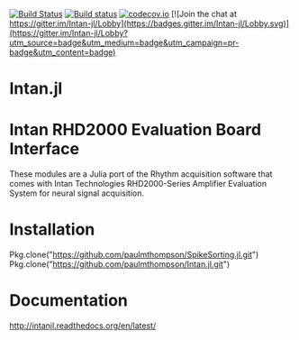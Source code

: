 [![Build Status](https://travis-ci.org/paulmthompson/Intan.jl.svg?branch=master)](https://travis-ci.org/paulmthompson/Intan.jl)
[![Build status](https://ci.appveyor.com/api/projects/status/744pweolaf4l8w1x?svg=true)](https://ci.appveyor.com/project/paulmthompson/intan-jl)
[![codecov.io](http://codecov.io/github/paulmthompson/Intan.jl/coverage.svg?branch=master)](http://codecov.io/github/paulmthompson/Intan.jl?branch=master)
[![Join the chat at https://gitter.im/Intan-jl/Lobby](https://badges.gitter.im/Intan-jl/Lobby.svg)](https://gitter.im/Intan-jl/Lobby?utm_source=badge&utm_medium=badge&utm_campaign=pr-badge&utm_content=badge)

# Intan.jl
# Intan RHD2000 Evaluation Board Interface

These modules are a Julia port of the Rhythm acquisition software that comes with Intan Technologies 
RHD2000-Series Amplifier Evaluation System for neural signal acquisition. 

# Installation

Pkg.clone("https://github.com/paulmthompson/SpikeSorting.jl.git") <br>
Pkg.clone("https://github.com/paulmthompson/Intan.jl.git")

# Documentation

http://intanjl.readthedocs.org/en/latest/

